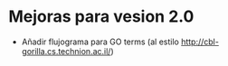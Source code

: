 # Mejoras para vesion 2.0

* Añadir flujograma para GO terms (al estilo http://cbl-gorilla.cs.technion.ac.il/)

  